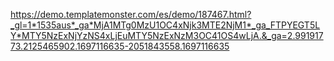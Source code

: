 https://demo.templatemonster.com/es/demo/187467.html?_gl=1*1535aus*_ga*MjA1MTg0MzU1OC4xNjk3MTE2NjM1*_ga_FTPYEGT5LY*MTY5NzExNjYzNS4xLjEuMTY5NzExNzM3OC41OS4wLjA.&_ga=2.99191773.2125465902.1697116635-2051843558.1697116635